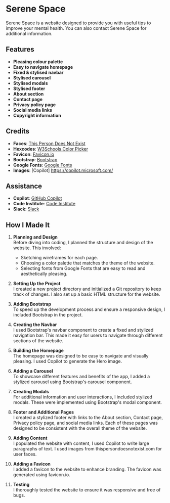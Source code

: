 # Serene Space

Serene Space is a website designed to provide you with useful tips to improve your mental health. You can also contact Serene Space for additional information.

## Features

- **Pleasing colour palette**
- **Easy to navigate homepage**
- **Fixed & stylised navbar**
- **Stylised carousel**
- **Stylised modals**
- **Stylised footer**
- **About section**
- **Contact page**
- **Privacy policy page**
- **Social media links**
- **Copyright information**

## Credits

- **Faces**: [This Person Does Not Exist](https://thispersondoesnotexist.com/)
- **Hexcodes**: [W3Schools Color Picker](https://www.w3schools.com/colors/colors_picker.asp)
- **Favicon**: [Favicon.io](https://favicon.io/)
- **Bootstrap**: [Bootstrap](https://getbootstrap.com/)
- **Google Fonts**: [Google Fonts](https://fonts.google.com/)
- **Images**: [Copilot] https://copilot.microsoft.com/

## Assistance

- **Copilot**: [GitHub Copilot](https://copilot.microsoft.com/)
- **Code Institute**: [Code Institute](https://codeinstitute.net/)
- **Slack**: [Slack](https://slack.com/intl/en-gb)

## How I Made It

1. **Planning and Design**  
    Before diving into coding, I planned the structure and design of the website. This involved:
    - Sketching wireframes for each page.
    - Choosing a color palette that matches the theme of the website.
    - Selecting fonts from Google Fonts that are easy to read and aesthetically pleasing.

2. **Setting Up the Project**  
    I created a new project directory and initialized a Git repository to keep track of changes. I also set up a basic HTML structure for the website.

3. **Adding Bootstrap**  
    To speed up the development process and ensure a responsive design, I included Bootstrap in the project.

4. **Creating the Navbar**  
    I used Bootstrap's navbar component to create a fixed and stylized navigation bar. This made it easy for users to navigate through different sections of the website.

5. **Building the Homepage**  
    The homepage was designed to be easy to navigate and visually pleasing. I used Copilot to generate the Hero image.

6. **Adding a Carousel**  
    To showcase different features and benefits of the app, I added a stylized carousel using Bootstrap's carousel component.

7. **Creating Modals**  
    For additional information and user interactions, I included stylized modals. These were implemented using Bootstrap's modal component.

8. **Footer and Additional Pages**  
    I created a stylized footer with links to the About section, Contact page, Privacy policy page, and social media links. Each of these pages was designed to be consistent with the overall theme of the website.

9. **Adding Content**  
    I populated the website with content, I used Copilot to write large paragraphs of text. I used images from thispersondoesnotexist.com for user faces.

10. **Adding a Favicon**  
     I added a favicon to the website to enhance branding. The favicon was generated using favicon.io.

11. **Testing**  
     I thoroughly tested the website to ensure it was responsive and free of bugs.

